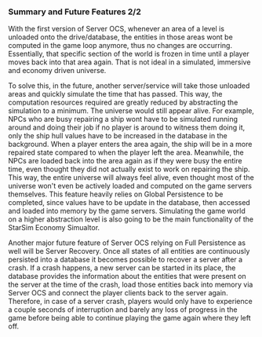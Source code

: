 ### Summary and Future Features 2/2
With the first version of Server OCS, whenever an area of a level is unloaded onto the drive/database, the entities in those areas wont be computed in the game loop anymore, thus no changes are occurring. Essentially, that specific section of the world is frozen in time until a player moves back into that area again. That is not ideal in a simulated, immersive and economy driven universe.

To solve this, in the future, another server/service will take those unloaded areas and quickly simulate the time that has passed. This way, the computation resources required are greatly reduced by abstracting the simulation to a minimum. The universe would still appear alive. For example, NPCs who are busy repairing a ship wont have to be simulated running around and doing their job if no player is around to witness them doing it, only the ship hull values have to be increased in the database in the background. When a player enters the area again, the ship will be in a more repaired state compared to when the player left the area. Meanwhile, the NPCs are loaded back into the area again as if they were busy the entire time, even thought they did not actually exist to work on repairing the ship. This way, the entire universe will always feel alive, even thought most of the universe won't even be actively loaded and computed on the game servers themselves. This feature heavily relies on Global Persistence to be completed, since values have to be update in the database, then accessed and loaded into memory by the game servers. Simulating the game world on a higher abstraction level is also going to be the main functionality of the StarSim Economy Simualtor.

Another major future feature of Server OCS relying on Full Persistence as well will be Server Recovery. Once all states of all entities are continuously persisted into a database it becomes possible to recover a server after a crash. If a crash happens, a new server can be started in its place, the database provides the information about the entities that were present on the server at the time of the crash, load those entities back into memory via Server OCS and connect the player clients back to the server again. Therefore, in case of a server crash, players would only have to experience a couple seconds of interruption and barely any loss of progress in the game before being able to continue playing the game again where they left off.

